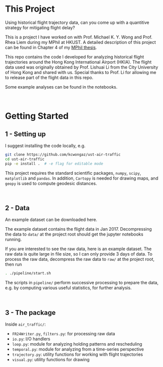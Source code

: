 # This Project

Using historical flight trajectory data, can you come up with a quantitive strategy for mitigating flight delay?

This is a project I have worked on with Prof. Michael K. Y. Wong and Prof. Rhea Liem during my MPhil at HKUST. A detailed description of this project can be found in Chapter 4 of my [MPhil thesis](https://drive.google.com/file/d/1wgr3l9psxnW8qiUr-FL-vXN2wRbjcxAC/view?usp=sharing).

This repo contains the code I developed for analyzing historical flight trajectories around the Hong Kong International Airport (HKIA). The flight data used was originally obtained by Prof. Lishuai Li from the City University of Hong Kong and shared with us. Special thanks to Prof. Li for allowing me to release part of the flight data in this repo.

Some example analyses can be found in the notebooks.

<br>

# Getting Started

## 1 - Setting up
I suggest installing the code locally, e.g.

```bash
git clone https://github.com/kcwongaz/ust-air-traffic
cd ust-air-traffic
pip -e install .  # -e flag for editable mode
```

This project requires the standard scientific packages, `numpy`, `scipy`, `matplotlib` and `pandas`. In addition, `Cartopy` is needed for drawing maps, and `geopy` is used to compute geodesic distances.

<br>

## 2 - Data
An example dataset can be downloaded here. 

The example dataset contains the flight data in Jan 2017. Decompressing the data to `data/` at the project root should get the jupyter notebooks running.

If you are interested to see the raw data, here is an example dataset. The raw data is quite large in file size, so I can only provide 3 days of data. To process the raw data, decompress the raw data to `raw/` at the project root, then run

```bash
. ./pipeline/start.sh 
```

The scripts in `pipeline/` perform successive processing to prepare the data, e.g. by computing various useful statistics, for further analysis.

<br>

## 3 - The package

Inside `air_traffic/`:
 - `FR24Writer.py`, `filters.py`:  for processing raw data
 - `io.py`:  I/O handlers
 - `loop.py`:  module for analyzing holding patterns and rescheduling
 - `temporal.py`:  module for analyzing from a time-series perspective
 - `trajectory.py`:  utility functions for working with flight trajectories
 - `visual.py`:  utility functions for drawing
